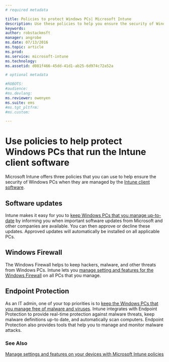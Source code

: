 ```yaml
---
# required metadata

title: Policies to protect Windows PCs| Microsoft Intune
description: Use these policies to help you ensure the security of Windows PCs when they are managed by the Intune client software.
keywords:
author: robstackmsft
manager: angrobe
ms.date: 07/13/2016
ms.topic: article
ms.prod:
ms.service: microsoft-intune
ms.technology:
ms.assetid: d081f466-45dd-41d1-ab25-6d974c72a52a

# optional metadata

#ROBOTS:
#audience:
#ms.devlang:
ms.reviewer: owenyen
ms.suite: ems
#ms.tgt_pltfrm:
#ms.custom:

---
```


# Use policies to help protect Windows PCs that run the Intune client software

Microsoft Intune offers three policies that you can use to help ensure the security of Windows PCs when they are managed by the [Intune client software](manage-windows-pcs-with-microsoft-intune.md). 


## Software updates

Intune makes it easy for you to [keep Windows PCs that you manage up-to-date](keep-windows-pcs-up-to-date-with-software-updates-in-microsoft-intune.md) by informing you when important software updates from Microsoft and other companies are available. You can then approve or decline these updates. Approved updates will automatically be installed on all applicable PCs.

## Windows Firewall

The Windows Firewall helps to keep hackers, malware, and other threats from Windows PCs. Intune lets you [manage setting and features for the Windows Firewall](help-protect-windows-pcs-using-windows-firewall-policies-in-microsoft-intune.md) on all PCs that you manage.

## Endpoint Protection

As an IT admin, one of your top priorities is to [keep the Windows PCs that you manage free of malware and viruses](help-secure-windows-pcs-with-endpoint-protection-for-microsoft-intune.md). Intune integrates with Endpoint Protection to provide real-time protection against malware threats, keep malware definitions up-to date, and automatically scan computers. Endpoint Protection also provides tools that help you to manage and monitor malware attacks.



### See Also
[Manage settings and features on your devices with Microsoft Intune policies](manage-settings-and-features-on-your-devices-with-microsoft-intune-policies.md)

